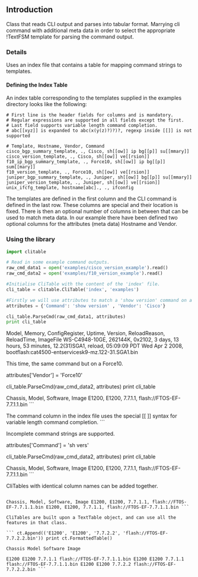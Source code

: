 ## Introduction

Class that reads CLI output and parses into tabular format.
Marrying cli command with additional meta data in order to select the appropriate !TextFSM template for parsing the command output.

### Details

Uses an index file that contains a table for mapping command strings to templates.

#### Defining the Index Table

An index table corresponding to the templates supplied in the examples directory looks like the following:
```
# First line is the header fields for columns and is mandatory.
# Regular expressions are supported in all fields except the first.
# Last field supports variable length command completion.
# abc[[xyz]] is expanded to abc(x(y(z)?)?)?, regexp inside [[]] is not supported

# Template, Hostname, Vendor, Command
cisco_bgp_summary_template, ., Cisco, sh[[ow]] ip bg[[p]] su[[mmary]]
cisco_version_template, ., Cisco, sh[[ow]] ve[[rsion]]
f10_ip_bgp_summary_template, ., Force10, sh[[ow]] ip bg[[p]] sum[[mary]]
f10_version_template, ., Force10, sh[[ow]] ve[[rsion]]
juniper_bgp_summary_template, ., Juniper, sh[[ow]] bg[[p]] su[[mmary]]
juniper_version_template, ., Juniper, sh[[ow]] ve[[rsion]]
unix_ifcfg_template, hostname[abc]., ., ifconfig
```

The templates are defined in the first column and the CLI command is defined in the last row.
These columns are special and their location is fixed.
There is then an optional number of columns in between that can be used to match meta data.
In our example there have been defined two optional columns for the attributes (meta data) Hostname and Vendor.

### Using the library

```python
import clitable

# Read in some example command outputs.
raw_cmd_data1 = open('examples/cisco_version_example').read()
raw_cmd_data2 = open('examples/f10_version_example').read()

#Initialise CliTable with the content of the 'index' file.
cli_table = clitable.CliTable('index', 'examples')

#Firstly we will use attributes to match a 'show version' command on a Cisco device.
attributes = {'Command': 'show version' , 'Vendor': 'Cisco'}

cli_table.ParseCmd(raw_cmd_data1, attributes)
print cli_table
```
Model, Memory, ConfigRegister, Uptime, Version, ReloadReason, ReloadTime, ImageFile WS-C4948-10GE, 262144K, 0x2102, 3 days, 13 hours, 53 minutes, 12.2(31)SGA1, reload, 05:09:09 PDT Wed Apr 2 2008, bootflash:cat4500-entservicesk9-mz.122-31.SGA1.bin

This time, the same command but on a Force10.

attributes['Vendor'] = 'Force10'

cli_table.ParseCmd(raw_cmd_data2, attributes) print cli_table

Chassis, Model, Software, Image E1200, E1200, 7.7.1.1, flash://FTOS-EF-7.7.1.1.bin ```

The command column in the index file uses the special [[ ]] syntax for variable length command completion. ```

Incomplete command strings are supported.

attributes['Command'] = 'sh vers'

cli_table.ParseCmd(raw_cmd_data2, attributes) print cli_table

Chassis, Model, Software, Image E1200, E1200, 7.7.1.1, flash://FTOS-EF-7.7.1.1.bin ```

CliTables with identical column names can be added together.

``` ct = cli_table + cli_table print ct

Chassis, Model, Software, Image E1200, E1200, 7.7.1.1, flash://FTOS-EF-7.7.1.1.bin E1200, E1200, 7.7.1.1, flash://FTOS-EF-7.7.1.1.bin ```

CliTables are built upon a TextTable object, and can use all the features in that class.

``` ct.Append(('E1200', 'E1200', '7.7.2.2', 'flash://FTOS-EF-7.7.2.2.bin')) print ct.FormattedTable()

Chassis Model Software Image

E1200 E1200 7.7.1.1 flash://FTOS-EF-7.7.1.1.bin E1200 E1200 7.7.1.1 flash://FTOS-EF-7.7.1.1.bin E1200 E1200 7.7.2.2 flash://FTOS-EF-7.7.2.2.bin ```
